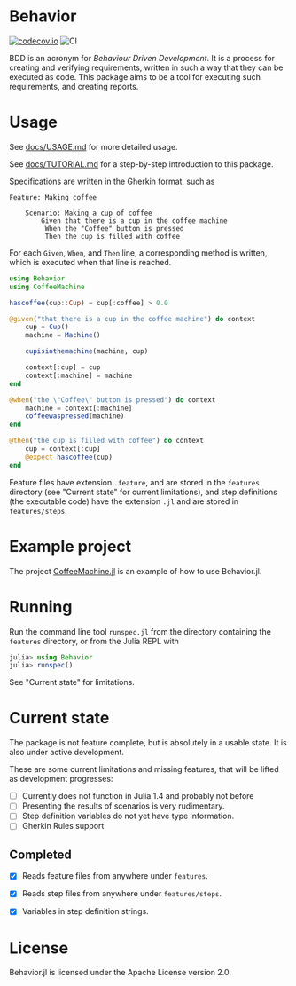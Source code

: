 # Behavior 

[![codecov.io](http://codecov.io/github/erikedin/Behavior.jl/coverage.svg?branch=master)](http://codecov.io/github/erikedin/Behavior.jl?branch=master)
![CI](https://github.com/erikedin/Behavior.jl/actions/workflows/ci.yml/badge.svg)

BDD is an acronym for _Behaviour Driven Development_. It is a process for creating and verifying
requirements, written in such a way that they can be executed as code. This package aims to be a
tool for executing such requirements, and creating reports.

# Usage
See [docs/USAGE.md](docs/USAGE.md) for more detailed usage.

See [docs/TUTORIAL.md](docs/TUTORIAL.md) for a step-by-step introduction to this package.

Specifications are written in the Gherkin format, such as

```gherkin
Feature: Making coffee

    Scenario: Making a cup of coffee
        Given that there is a cup in the coffee machine
         When the "Coffee" button is pressed
         Then the cup is filled with coffee
```

For each `Given`, `When`, and `Then` line, a corresponding method is written, which is executed when
that line is reached.

```julia
using Behavior
using CoffeeMachine

hascoffee(cup::Cup) = cup[:coffee] > 0.0

@given("that there is a cup in the coffee machine") do context
    cup = Cup()
    machine = Machine()

    cupisinthemachine(machine, cup)

    context[:cup] = cup
    context[:machine] = machine
end

@when("the \"Coffee\" button is pressed") do context
    machine = context[:machine]
    coffeewaspressed(machine)
end

@then("the cup is filled with coffee") do context
    cup = context[:cup]
    @expect hascoffee(cup)
end
```

Feature files have extension `.feature`, and are stored in the `features` directory (see
"Current state" for current limitations), and step definitions (the executable code) have the
extension `.jl` and are stored in `features/steps`.

# Example project
The project [CoffeeMachine.jl](https://github.com/erikedin/CoffeeMachine.jl) is an example of how to
use Behavior.jl.

# Running
Run the command line tool `runspec.jl` from the directory containing the `features` directory, or
from the Julia REPL with

```julia
julia> using Behavior
julia> runspec()
```

See "Current state" for limitations.

# Current state
The package is not feature complete, but is absolutely in a usable state. It is also under active
development.

These are some current limitations and missing features, that will be lifted as development progresses:

- [ ] Currently does not function in Julia 1.4 and probably not before
- [ ] Presenting the results of scenarios is very rudimentary.
- [ ] Step definition variables do not yet have type information.
- [ ] Gherkin Rules support

## Completed

- [x] Reads feature files from anywhere under `features`.
- [x] Reads step files from anywhere under `features/steps`.
- [x] Variables in step definition strings.


# License
Behavior.jl is licensed under the Apache License version 2.0.
